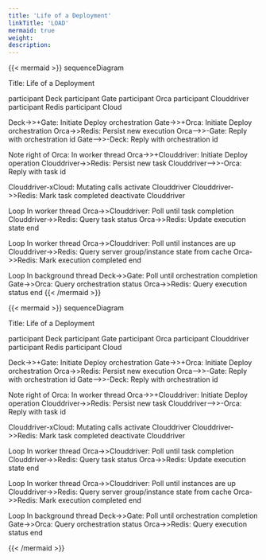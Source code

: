 ```yaml
---
title: 'Life of a Deployment'
linkTitle: 'LOAD'
mermaid: true
weight:
description:
---
```


{{< mermaid >}}
sequenceDiagram

Title: Life of a Deployment

participant Deck
participant Gate
participant Orca
participant Clouddriver
participant Redis
participant Cloud

Deck->>+Gate: Initiate Deploy orchestration
Gate->>+Orca: Initiate Deploy orchestration
Orca->>Redis: Persist new execution
Orca-->>-Gate: Reply with orchestration id
Gate-->>-Deck: Reply with orchestration id

Note right of Orca: In worker thread
Orca->>+Clouddriver: Initiate Deploy operation
Clouddriver->>Redis: Persist new task
Clouddriver-->>-Orca: Reply with task id

Clouddriver-xCloud: Mutating calls
activate Clouddriver
Clouddriver->>Redis: Mark task completed
deactivate Clouddriver

Loop In worker thread
Orca->>Clouddriver: Poll until task completion
Clouddriver->>Redis: Query task status
Orca->>Redis: Update execution state
end

Loop In worker thread
Orca->>Clouddriver: Poll until instances are up
Clouddriver->>Redis: Query server group/instance state from cache
Orca->>Redis: Mark execution completed
end

Loop In background thread
Deck->>Gate: Poll until orchestration completion
Gate->>Orca: Query orchestration status
Orca->>Redis: Query execution status
end
{{< /mermaid >}}

{{< mermaid >}}
sequenceDiagram

Title: Life of a Deployment

participant Deck
participant Gate
participant Orca
participant Clouddriver
participant Redis
participant Cloud

Deck->>+Gate: Initiate Deploy orchestration
Gate->>+Orca: Initiate Deploy orchestration
Orca->>Redis: Persist new execution
Orca-->>-Gate: Reply with orchestration id
Gate-->>-Deck: Reply with orchestration id

Note right of Orca: In worker thread
Orca->>+Clouddriver: Initiate Deploy operation
Clouddriver->>Redis: Persist new task
Clouddriver-->>-Orca: Reply with task id

Clouddriver-xCloud: Mutating calls
activate Clouddriver
Clouddriver->>Redis: Mark task completed
deactivate Clouddriver

Loop In worker thread
Orca->>Clouddriver: Poll until task completion
Clouddriver->>Redis: Query task status
Orca->>Redis: Update execution state
end

Loop In worker thread
Orca->>Clouddriver: Poll until instances are up
Clouddriver->>Redis: Query server group/instance state from cache
Orca->>Redis: Mark execution completed
end

Loop In background thread
Deck->>Gate: Poll until orchestration completion
Gate->>Orca: Query orchestration status
Orca->>Redis: Query execution status
end

{{< /mermaid >}}
